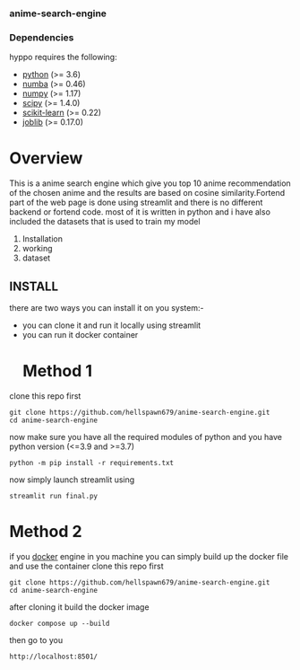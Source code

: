### anime-search-engine
### Dependencies

hyppo requires the following:

* [python](https://www.python.org/) (>= 3.6)
* [numba](https://numba.pydata.org/) (>= 0.46)
* [numpy](https://numpy.org/)  (>= 1.17)
* [scipy](https://docs.scipy.org/doc/scipy/reference/) (>= 1.4.0)
* [scikit-learn](https://scikit-learn.org/stable/) (>= 0.22)
* [joblib](https://joblib.readthedocs.io/en/latest/) (>= 0.17.0)
# Overview
This is a anime search engine  which give you top 10 anime recommendation of the chosen anime and the results are based on  cosine similarity.Fortend part of the web page is done using streamlit 
and there is no different backend or fortend code. most of it is written in python and i have also included the datasets that is used to train my model  
1) Installation
2) working
3) dataset
## INSTALL
there are two ways you can install it on you system:-
* you can clone it and run it locally using streamlit 
* you can run it docker container
  # Method 1
clone this repo first 
```
git clone https://github.com/hellspawn679/anime-search-engine.git
cd anime-search-engine
```
now make sure you have all the required modules of python and you have python version (<=3.9 and >=3.7)
```
python -m pip install -r requirements.txt
```
now simply launch streamlit  using 
```
streamlit run final.py
```
  # Method 2 
if you [docker](https://www.docker.com/) engine in you machine you can simply build up the docker file and use the container 
clone this repo first 
```
git clone https://github.com/hellspawn679/anime-search-engine.git
cd anime-search-engine
```
after cloning it build the docker image 
```
docker compose up --build
```
then go to you
```
http://localhost:8501/
```
